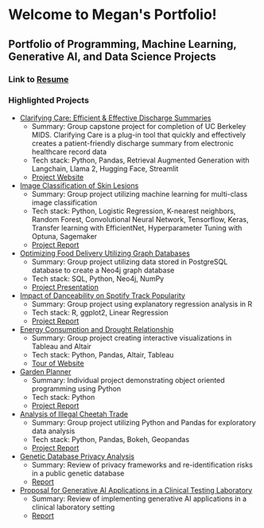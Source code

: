 # Welcome to Megan's Portfolio!
## Portfolio of Programming, Machine Learning, Generative AI, and Data Science Projects  
### Link to [Resume](https://drive.google.com/file/d/1zgJcrapqr8Qq0SqHkj6P1Wq5--wNebOR/view?usp=sharing)

### Highlighted Projects
- [Clarifying Care: Efficient & Effective Discharge Summaries](https://github.com/mmartin131/portfolio/tree/main/Clarifying-Care) 
    * Summary: Group capstone project for completion of UC Berkeley MIDS. Clarifying Care is a plug-in tool that quickly and effectively creates a patient-friendly discharge summary from electronic healthcare record data
    * Tech stack: Python, Pandas, Retrieval Augmented Generation with Langchain, Llama 2, Hugging Face, Streamlit
    * [Project Website](https://www.clarifyingcare.com)
- [Image Classification of Skin Lesions](https://github.com/mmartin131/portfolio/tree/main/Skin%20Lesion%20Image%20Classification)
    * Summary: Group project utilizing machine learning for multi-class image classification
    * Tech stack: Python, Logistic Regression, K-nearest neighbors, Random Forest, Convolutional Neural Network, Tensorflow, Keras, Transfer learning with EfficientNet, Hyperparameter Tuning with Optuna, Sagemaker
    * [Project Report](https://github.com/mmartin131/portfolio/blob/main/Skin%20Lesion%20Image%20Classification/Classifying%20Skin%20Lesions%20Final%20Report.pdf)
- [Optimizing Food Delivery Utilizing Graph Databases](https://github.com/mmartin131/portfolio/tree/main/Optimizing%20Food%20Delivery%20Utilizing%20Graph%20Databases)
    * Summary: Group project utilizing data stored in PostgreSQL database to create a Neo4j graph database
    * Tech stack: SQL, Python, Neo4j, NumPy
    * [Project Presentation](https://github.com/mmartin131/portfolio/blob/main/Optimizing%20Food%20Delivery%20Utilizing%20Graph%20Databases/W205_%20The%20Future%20of%20Our%20Business%20is%20Local%20(Project%203)%20.pdf) 
- [Impact of Danceability on Spotify Track Popularity](https://github.com/mmartin131/portfolio/tree/main/Impact%20of%20Danceability%20on%20Spotify%20Track%20Popularity) 
    * Summary: Group project using explanatory regression analysis in R
    * Tech stack: R, ggplot2, Linear Regression
    * [Project Report](https://github.com/mmartin131/portfolio/blob/main/Impact%20of%20Danceability%20on%20Spotify%20Track%20Popularity/Project_report_Lakka_Martin_Sandico.pdf)
- [Energy Consumption and Drought Relationship](https://github.com/mmartin131/portfolio/tree/main/Drought%20and%20Energy%20Consumption%20visualization)
    * Summary: Group project creating interactive visualizations in Tableau and Altair
    * Tech stack: Python, Pandas, Altair, Tableau
    * [Tour of Website](https://youtu.be/ZBqwIegUY6w?si=JnzDdskC1-uOIgvE)
- [Garden Planner](https://github.com/mmartin131/portfolio/tree/main/Garden_Planner)
    * Summary: Individual project demonstrating object oriented programming using Python 
    * Tech stack: Python
    * [Project Report](https://github.com/mmartin131/portfolio/blob/main/Garden_Planner/garden_planner_project_proposal.pdf)
- [Analysis of Illegal Cheetah Trade](https://github.com/mmartin131/portfolio/tree/main/Analysis_of_Illegal_Cheetah_Trade)
    * Summary: Group project utilizing Python and Pandas for exploratory data analysis  
    * Tech stack: Python, Pandas, Bokeh, Geopandas
    * [Project Report](https://github.com/mmartin131/portfolio/blob/main/Analysis_of_Illegal_Cheetah_Trade/Project_2_Diabes_Grimes_Martin_Final_Report.pdf)
- [Genetic Database Privacy Analysis ](https://github.com/mmartin131/portfolio/tree/main/Privacy%20and%20Data%20Applications%20Summaries)
    * Summary: Review of privacy frameworks and re-identification risks in a public genetic database
    * [Report](https://github.com/mmartin131/portfolio/blob/main/Privacy%20and%20Data%20Applications%20Summaries/Privacy%20Considerations%20in%20Genetic%20Databases%20Report.pdf)
- [Proposal for Generative AI Applications in a Clinical Testing Laboratory](https://github.com/mmartin131/portfolio/tree/main/Privacy%20and%20Data%20Applications%20Summaries)
    * Summary: Review of implementing generative AI applications in a clinical laboratory setting
    * [Report](https://github.com/mmartin131/portfolio/blob/main/Privacy%20and%20Data%20Applications%20Summaries/MMartin%20AI%20applications%20in%20a%20clinical%20genetics%20lab%20summary.pdf)


